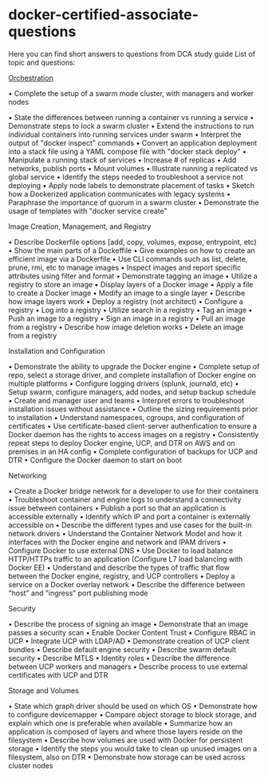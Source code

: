 # docker-certified-associate-questions
Here you can find short answers to questions from DCA study guide
List of topic and questions:

[Orchestration](https://github.com/andriyShevtsov/docker-certified-associate-questions/blob/master/Orchestration.txt)

• Complete the setup of a swarm mode cluster, with managers and worker nodes 

• State the differences between running a container vs running a service 
• Demonstrate steps to lock a swarm cluster 
• Extend the instructions to run individual containers into running services under swarm 
• Interpret the output of "docker inspect" commands 
• Convert an application deployment into a stack file using a YAML compose file with "docker stack deploy" 
• Manipulate a running stack of services 
• Increase # of replicas 
• Add networks, publish ports 
• Mount volumes 
• Illustrate running a replicated vs global service 
• Identify the steps needed to troubleshoot a service not deploying 
• Apply node labels to demonstrate placement of tasks 
• Sketch how a Dockerized application communicates with legacy systems 
• Paraphrase the importance of quorum in a swarm cluster 
• Demonstrate the usage of templates with "docker service create" 


Image Creation, Management, and Registry

• Describe Dockerfile options [add, copy, volumes, expose, entrypoint, etc) 
• Show the main parts of a Dockeffile 
• Give examples on how to create an efficient image via a Dockerfile 
• Use CLI commands such as list, delete, prune, rmi, etc to manage images 
• Inspect images and report specific attributes using filter and format 
• Demonstrate tagging an image 
• Utilize a registry to store an image 
• Display layers of a Docker image 
• Apply a file to create a Docker image
• Modify an image to a single layer 
• Describe how image layers work 
• Deploy a registry (not architect) 
• Configure a registry 
• Log into a registry 
• Utilize search in a registry 
• Tag an image 
• Push an image to a registry 
• Sign an image in a registry 
• Pull an image from a registry 
• Describe how image deletion works 
• Delete an image from a registry 


Installation and Configuration

• Demonstrate the ability to upgrade the Docker engine 
• Complete setup of repo, select a storage driver, and complete installafion of Docker engine on multiple platforms 
• Configure logging drivers (splunk, journald, etc) 
• Setup swarm, configure managers, add nodes, and setup backup schedule 
• Create and manager user and teams 
• Interpret errors to troubleshoot installation issues without assistance 
• Outline the sizing requirements prior to installation 
• Understand namespaces, cgroups, and configuration of certificates 
• Use certificate-based client-server authenfication to ensure a Docker daemon has the rights to access images on a registry 
• Consistently repeat steps to deploy Docker engine, UCP, and DTR on AWS and on premises in an HA config 
• Complete configuration of backups for UCP and DTR 
• Configure the Docker daemon to start on boot 


Networking

• Create a Docker bridge network for a developer to use for their containers 
• Troubleshoot container and engine logs to understand a connectivity issue between containers 
• Publish a port so that an application is accessible externally 
• Identify which IP and port a container is externally accessible on 
• Describe the different types and use cases for the built-in network drivers 
• Understand the Container Network Model and how it interfaces with the Docker engine and network and IPAM drivers 
• Configure Docker to use external DNS 
• Use Docker to load balance HTTP/HTTPs traffic to an application (Configure L7 load balancing with Docker EE) 
• Understand and describe the types of traffic that flow between the Docker engine, registry, and UCP controllers 
• Deploy a service on a Docker overlay network 
• Describe the difference between "host" and "ingress" port publishing mode 


Security


• Describe the process of signing an image 
• Demonstrate that an image passes a security scan 
• Enable Docker Content Trust 
• Configure RBAC in UCP 
• Integrate UCP with LDAP/AD 
• Demonstrate creation of UCP client bundles 
• Describe default engine security 
• Describe swarm default security 
• Describe MTLS 
• Identity roles 
• Describe the difference between UCP workers and managers 
• Describe process to use external certificates with UCP and DTR 


Storage and Volumes


• State which graph driver should be used on which OS 
• Demonstrate how to configure devicemapper 
• Compare object storage to block storage, and explain which one is preferable when available 
• Summarize how an application is composed of layers and where those layers reside on the filesystem 
• Describe how volumes are used with Docker for persistent storage 
• Identify the steps you would take to clean up unused images on a filesystem, also on DTR 
• Demonstrate how storage can be used across cluster nodes 